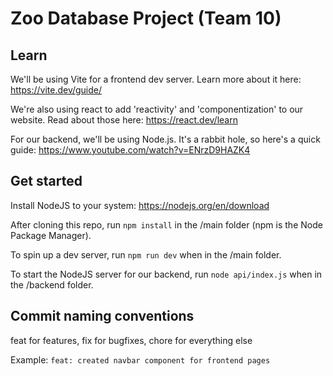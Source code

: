 # Zoo Database Project (Team 10)

## Learn

We'll be using Vite for a frontend dev server. Learn more about it here:
<https://vite.dev/guide/>

We're also using react to add 'reactivity' and 'componentization' to our website. Read about those here:
<https://react.dev/learn>

For our backend, we'll be using Node.js. It's a rabbit hole, so here's a quick guide:
<https://www.youtube.com/watch?v=ENrzD9HAZK4>

## Get started

Install NodeJS to your system: <https://nodejs.org/en/download>

After cloning this repo, run `npm install` in the /main folder (npm is the Node Package Manager).

To spin up a dev server, run `npm run dev` when in the /main folder.

To start the NodeJS server for our backend, run `node api/index.js` when in the /backend folder.

## Commit naming conventions

feat for features, fix for bugfixes, chore for everything else

Example:
`feat: created navbar component for frontend pages`
